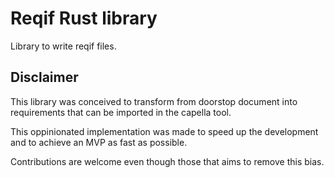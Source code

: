 # Reqif Rust library
Library to write reqif files.

## Disclaimer
This library was conceived to transform from doorstop document into requirements that can be imported in the capella tool.

This oppinionated implementation was made to speed up the development and to achieve an MVP as fast as possible.

Contributions are welcome even though those that aims to remove this bias. 
